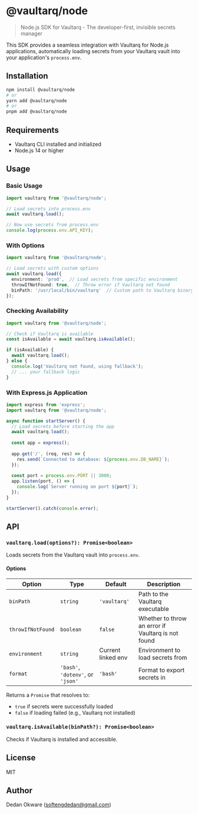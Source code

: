 # @vaultarq/node

> Node.js SDK for Vaultarq - The developer-first, invisible secrets manager

This SDK provides a seamless integration with Vaultarq for Node.js applications, automatically loading secrets from your Vaultarq vault into your application's `process.env`.

## Installation

```bash
npm install @vaultarq/node
# or
yarn add @vaultarq/node
# or
pnpm add @vaultarq/node
```

## Requirements

- Vaultarq CLI installed and initialized
- Node.js 14 or higher

## Usage

### Basic Usage

```typescript
import vaultarq from '@vaultarq/node';

// Load secrets into process.env
await vaultarq.load();

// Now use secrets from process.env
console.log(process.env.API_KEY);
```

### With Options

```typescript
import vaultarq from '@vaultarq/node';

// Load secrets with custom options
await vaultarq.load({
  environment: 'prod',  // Load secrets from specific environment
  throwIfNotFound: true,  // Throw error if Vaultarq not found
  binPath: '/usr/local/bin/vaultarq'  // Custom path to Vaultarq binary
});
```

### Checking Availability

```typescript
import vaultarq from '@vaultarq/node';

// Check if Vaultarq is available
const isAvailable = await vaultarq.isAvailable();

if (isAvailable) {
  await vaultarq.load();
} else {
  console.log('Vaultarq not found, using fallback');
  // ... your fallback logic
}
```

### With Express.js Application

```typescript
import express from 'express';
import vaultarq from '@vaultarq/node';

async function startServer() {
  // Load secrets before starting the app
  await vaultarq.load();
  
  const app = express();
  
  app.get('/', (req, res) => {
    res.send(`Connected to database: ${process.env.DB_NAME}`);
  });
  
  const port = process.env.PORT || 3000;
  app.listen(port, () => {
    console.log(`Server running on port ${port}`);
  });
}

startServer().catch(console.error);
```

## API

### `vaultarq.load(options?): Promise<boolean>`

Loads secrets from the Vaultarq vault into `process.env`.

#### Options

| Option | Type | Default | Description |
|--------|------|---------|-------------|
| `binPath` | `string` | `'vaultarq'` | Path to the Vaultarq executable |
| `throwIfNotFound` | `boolean` | `false` | Whether to throw an error if Vaultarq is not found |
| `environment` | `string` | Current linked env | Environment to load secrets from |
| `format` | `'bash'`, `'dotenv'`, or `'json'` | `'bash'` | Format to export secrets in |

Returns a `Promise` that resolves to:
- `true` if secrets were successfully loaded
- `false` if loading failed (e.g., Vaultarq not installed)

### `vaultarq.isAvailable(binPath?): Promise<boolean>`

Checks if Vaultarq is installed and accessible.

## License

MIT

## Author

Dedan Okware (softengdedan@gmail.com) 